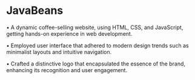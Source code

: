 # JavaBeans
• A dynamic coffee-selling website, using HTML, CSS, and JavaScript, getting hands-on experience in web development.

• Employed user interface that adhered to modern design trends such as minimalist layouts and intuitive navigation.

• Crafted a distinctive logo that encapsulated the essence of the brand, enhancing its recognition and user engagement.
